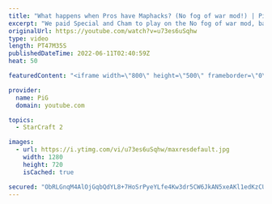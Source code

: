 ```yaml
---
title: "What happens when Pros have Maphacks? (No fog of war mod!) | PiG's Laboratory - StarCraft 2"
excerpt: "We paid Special and Cham to play on the No fog of war mod, basically giving them maphacks! What happens when pros can see everything? Check out the PiG's Laboratory playlist: https://youtube.com/playlist?list=PLFUDU8AOevUd-zdmPIHGBi7xWwtua9Gtr -- 🐷 Second Channel for Learning StarCraft 2: https://www.youtube.com/c/PiGRandom"
originalUrl: https://youtube.com/watch?v=u73es6uSqhw
type: video
length: PT47M35S
publishedDateTime: 2022-06-11T02:40:59Z
heat: 50

featuredContent: "<iframe width=\"800\" height=\"500\" frameborder=\"0\" src=\"https://www.youtube.com/embed/u73es6uSqhw\" allow=\"accelerometer; autoplay; encrypted-media; gyroscope; picture-in-picture\" allowfullscreen></iframe>"

provider:
  name: PiG
  domain: youtube.com

topics:
  - StarCraft 2

images:
  - url: https://i.ytimg.com/vi/u73es6uSqhw/maxresdefault.jpg
    width: 1280
    height: 720
    isCached: true

secured: "ObRLGnqM4AlOjGqbQdYL8+7HoSrPyeYLfe4Kw3dr5CW6JkAN5xeAKl1edKzCUago2Rg0eEzKuDod8ZgnH5Kl1BNLwPojERAuHCBDItKkNkCmhby9EVayjFQ06RvrrUqnAltOoSe6Lms+747tHRV/q8KOKXc28fMmxxEWZyWlo6cZt2iJ/b4WEOKzYiW+34eNIQBhudCWqz3+L/e7Z2zbVcuboPY6vXSrVgCd9M2nnyRQAgy8nhcG1V0+skEMBjZyJSfaYmCDpaBIAuXt7/5DpQ653AdooSYT9oC5vWNmv+3TukEXd/8tJVj+IR47NLJuKCmxP5Bb0w805OabjnjxSijE9Fd4SLurf6XcpgC+wRZBHqlrB+tETWgwPi2b8pa+VpuPHae+ssGLvgaslFOGpsUzBOjMuijHe51Fx/euZrc=;ecBzcv2ATWPstIysCi6eTw=="
---
```



